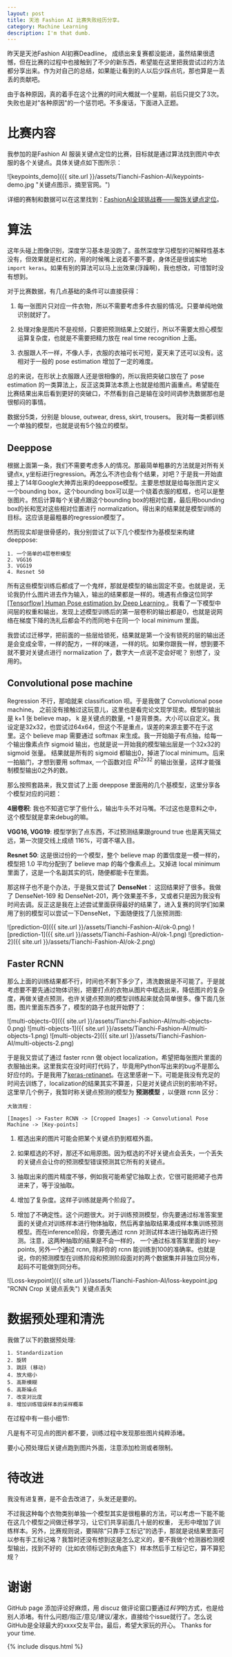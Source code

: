 ```yaml
---
layout: post
title: 天池 Fashion AI 比赛失败经历分享。
category: Machine Learning
description: I'm that dumb.
---
```

昨天是天池Fashion AI初赛Deadline， 成绩出来复赛都没能进，虽然结果很遗憾，但在比赛的过程中也接触到了不少的新东西，希望能在这里把我尝试过的方法都分享出来。作为对自己的总结，如果能让看到的人以后少踩点坑，那也算是一丢丢的贡献吧。

由于各种原因，真的着手在这个比赛的时间大概就一个星期，前后只提交了3次。失败也是对"各种原因"的一个惩罚吧。不多废话，下面进入正题。


# 比赛内容

我参加的是Fashion AI 服装关键点定位的比赛，目标就是通过算法找到图片中衣服的各个关键点。具体关键点如下图所示：

![keypoints_demo]({{ site.url }}/assets/Tianchi-Fashion-AI/keypoints-demo.jpg "关键点图示，摘至官网。")

详细的赛制和数据可以在这里找到：[FashionAI全球挑战赛——服饰关键点定位](https://tianchi.aliyun.com/competition/introduction.htm?spm=5176.100066.0.0.6acdd780km5qMe&raceId=231648)。


# 算法

这年头碰上图像识别，深度学习基本是没跑了。虽然深度学习模型的可解释性基本没有，但效果就是杠杠的，用的时候嘴上说着不要不要，身体还是很诚实地 ```import keras```。如果有别的算法可以马上出效果(浮躁啊)，我也想改，可惜暂时没有想到。

对于比赛数据，有几点基础的条件可以直接获得：

1. 每一张图片只对应一件衣物，所以不需要考虑多件衣服的情况。只要单纯地做识别就好了。

2. 处理对象是图片不是视频，只要把预测结果上交就行，所以不需要太担心模型运算复杂度，也就是不需要把精力放在 real time recognition 上面。

3. 衣服跟人不一样，不像人手，衣服的衣袖可长可短，夏天来了还可以没有。这相对于一般的 pose estimation 增加了一定的难度。

总的来说，在形状上衣服跟人还是很相像的，所以我把突破口放在了 pose estimation 的一类算法上，反正这类算法本质上也就是给图片画重点。希望能在比赛结果出来后看到更好的突破口，不然看到自己是输在没时间调参洗数据那也是很郁闷的事情。

数据分5类，分别是 blouse, outwear, dress, skirt, trousers。 我对每一类都训练一个单独的模型，也就是说有5个独立的模型。


## Deeppose

根据上面第一条，我们不需要考虑多人的情况。那最简单粗暴的方法就是对所有关键点x, y坐标进行regression。再怎么不济也会有个结果，对吧？于是我一开始直接上了14年Google大神弄出来的deeppose模型。主要思想就是给每张图片定义一个bounding box，这个bounding box可以是一个绕着衣服的框框，也可以是整张图片。然后计算每个关键点跟这个bounding box的相对位置，最后用bounding box的长和宽对这些相对位置进行 normalization。得出来的结果就是模型训练的目标。这应该是最粗暴的regression模型了。

然而现实却是很骨感的，我分别尝试了以下几个模型作为基模型来构建 deeppose:

	1. 一个简单的4层卷积模型
	2. VGG16
	3. VGG19
	4. Resnet 50

所有这些模型训练后都成了一个鬼样，那就是模型的输出固定不变。也就是说，无论我扔什么图片进去作为输入，输出的结果都是一样的。境遇有点像这位同学[[Tensorflow] Human Pose estimation by Deep Learning ](https://hypjudy.github.io/2017/05/04/pose-estimation/)。我看了一下模型中间层的权重和输出，发现上述模型训练后的第一层卷积的输出都是0，也就是说网络在梯度下降的洗礼后都会不约而同地卡在同一个 local minimum 里面。

我尝试过迁移学，把前面的一些层给锁死，结果就是第一个没有锁死的层的输出还是会变成全零，一样的配方，一样的味道，一样的坑。如果你跟我一样，想到要不就不要对关键点进行 normalization 了，数字大一点说不定会好呢？ 别想了，没用的。


## Convolutional pose machine

Regression 不行，那咱就来 classification 呗。于是我做了 Convolutional pose machine。 之前没有接触过这玩意儿，这里也是看完论文现学现卖。模型的输出是 k+1 张 believe map， k 是关键点的数量, +1 是背景类。大小可以自定义。我设定是32x32，也尝试过64x64，但这个不是重点，误差的来源主要不在于这里。这个 believe map 需要通过 softmax 来生成。我一开始脑子有点抽，给每一个输出像素点作 sigmoid 输出，也就是说一开始我的模型输出层是一个32x32的 sigmoid 张量。 结果就是所有的 sigmoid 都输出0，掉进了local minimum。后来一拍脑门，才想到要用 softmax, 一个函数对应 $R^{32x32}$ 的输出张量，这样才能强制模型输出0之外的数。

那么按照套路来，我又尝试了上面 deeppose 里面用的几个基模型，这里分享各个模型对应的问题：

**4层卷积**: 我也不知道它学了些什么，输出牛头不对马嘴。不过这也是意料之中，这个模型就是拿来debug的嘛。

**VGG16, VGG19**: 模型学到了点东西，不过预测结果跟ground true 也是离天隔丈远，第一次提交线上成绩 116%，可谓不堪入目。

**Resnet 50**: 这是很过份的一个模型，整个 believe map 的置信度是一模一样的，模型把 1.0 平均分配到了 believe map 的每个像素点上。又掉进 local minimum 里面了，这是一个名副其实的坑，随便都能卡在里面。

那这样子也不是个办法，于是我又尝试了 **DenseNet**： 这回结果好了很多。我做了 DenseNet-169 和 DenseNet-201，两个效果差不多，又或者只是因为我没有时间去调。反正这是我在上述尝试里面获得最好的结果了，进入复赛的同学们如果用了别的模型可以尝试一下DenseNet，下面随便找了几张预测图:

![prediction-0]({{ site.url }}/assets/Tianchi-Fashion-AI/ok-0.png)
![prediction-1]({{ site.url }}/assets/Tianchi-Fashion-AI/ok-1.png)
![prediction-2]({{ site.url }}/assets/Tianchi-Fashion-AI/ok-2.png)


## Faster RCNN

那么上面的训练结果都不行，时间也不剩下多少了，清洗数据是不可能了。于是就考虑要不要先通过物体识别，把要打点的衣物从图片中框选出来，降低图片的复杂度，再做关键点预测，也许关键点预测的模型训练起来就会简单很多。像下面几张图，图片里面东西多了，模型的路子也就开始野了：

![multi-objects-0]({{ site.url }}/assets/Tianchi-Fashion-AI/multi-objects-0.png)
![multi-objects-1]({{ site.url }}/assets/Tianchi-Fashion-AI/multi-objects-1.png)
![multi-objects-2]({{ site.url }}/assets/Tianchi-Fashion-AI/multi-objects-2.png)

于是我又尝试了通过 faster rcnn 做 object localization，希望把每张图片里面的衣服抽出来。这里我实在没时间打代码了，毕竟用Python写出来的bug不是那么好应付的。于是我用了[keras-retinanet](https://github.com/delftrobotics/keras-retinanet)。在这里感谢一下。可能是我没有充足的时间去训练了，localization的结果其实不算差，只是对关键点识别的影响不好。这里举几个例子，我暂时称关键点预测的模型为 **预测模型** ，以便跟 rcnn 区分：

	大致流程：

	[Images] -> Faster RCNN -> [Cropped Images] -> Convolutional Pose Machine -> [Key-points]

1. 框选出来的图片可能会把某个关键点扔到框框外面。

2. 如果框选的不好，那还不如用原图。因为框选的不好关键点会丢失，一个丢失的关键点会让你的预测模型错误预测其它所有的关键点。

3. 抽取出来的图片精度不够，例如我可能希望它抽取上衣，它很可能把裙子也弄进来了，等于没抽取。

4. 增加了复杂度。这样子训练就是两个阶段了。

5. 增加了不确定性。这个问题很大。对于训练预测模型，你先要通过标准答案里面的关键点对训练样本进行物体抽取，然后再拿抽取结果凑成样本集训练预测模型。而在inference阶段，你要先通过 rcnn 对测试样本进行抽取再进行预测。注意，这两种抽取的结果是不会一样的， 一个通过标准答案里面的 key-points, 另外一个通过 rcnn, 除非你的 rcnn 能训练到100的准确率。也就是说，你的预测模型在训练阶段和预测阶段面对的两个数据集并非独立同分布，起码不可能做到同分布。

![Loss-keypoint]({{ site.url }}/assets/Tianchi-Fashion-AI/loss-keypoint.jpg "RCNN Crop 关键点丢失")
关键点丢失


# 数据预处理和清洗

我做了以下的数据预处理:

	1. Standardization
	2. 旋转
	3. 跳跃 (移动)
	4. 放大缩小
	5. 高斯模糊
	6. 高斯噪点
	7. 改变对比度
	8. 增加训练错误样本的采样概率

在过程中有一些小细节:

凡是有不可见点的图片都不要，训练过程中发现那些图片纯粹添堵。

要小心预处理后关键点跑到图片外面，注意添加检测或者限制。


# 待改进

我没有进复赛，是不会去改进了，头发还是要的。

不过我这种每个衣物类别单独一个模型其实是很粗暴的方法，可以考虑一下能不能在这几个模型之间做迁移学习，让它们共享前面几十层的权重， 无形中增加了训练样本。另外，比赛规则说，要隔除“只靠手工标记”的选手，那就是说结果里面可以参有手工标记咯？我暂时还没有想到这是怎么定义的，要不我做个检测器检测模型输出，找到不好的（比如衣领标记到衣角底下）样本然后手工标记它，算不算犯规？


# 谢谢

GitHub page 添加评论好麻烦，用 discuz 做评论窗口要通过*科学*的方式，也是给别人添堵。有什么问题/指正/意见/建议/灌水，直接给个issue就行了。怎么说GitHub是全球最大的xxxx交友平台。最后，希望大家玩的开心。 Thanks for your time.

{% include disqus.html %}

<!--  LocalWords:  Convolutional softmax sigmoid png rcnn
 -->
